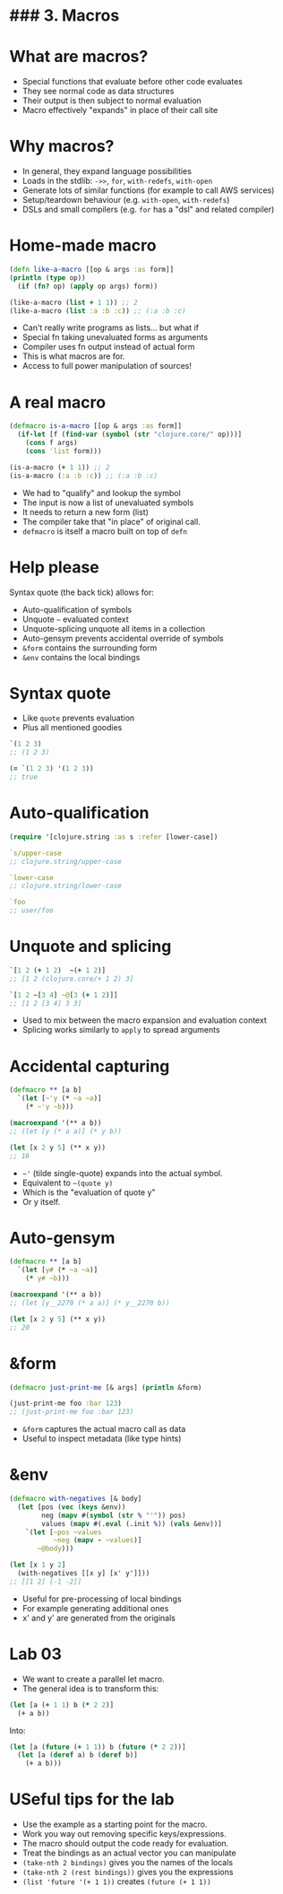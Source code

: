 # ### 3. Macros

# What are macros?

* Special functions that evaluate before other code evaluates
* They see normal code as data structures
* Their output is then subject to normal evaluation
* Macro effectively "expands" in place of their call site

# Why macros?

* In general, they expand language possibilities
* Loads in the stdlib: `->>`, `for`, `with-redefs`, `with-open`
* Generate lots of similar functions (for example to call AWS services)
* Setup/teardown behaviour (e.g. `with-open`, `with-redefs`)
* DSLs and small compilers (e.g. `for` has a "dsl" and related compiler)

# Home-made macro

```clojure
(defn like-a-macro [[op & args :as form]]
(println (type op))
  (if (fn? op) (apply op args) form))

(like-a-macro (list + 1 1)) ;; 2
(like-a-macro (list :a :b :c)) ;; (:a :b :c)
```

* Can't really write programs as lists... but what if
* Special fn taking unevaluated forms as arguments
* Compiler uses fn output instead of actual form
* This is what macros are for.
* Access to full power manipulation of sources!

# A real macro

```clojure
(defmacro is-a-macro [[op & args :as form]]
  (if-let [f (find-var (symbol (str "clojure.core/" op)))]
    (cons f args)
    (cons 'list form)))

(is-a-macro (+ 1 1)) ;; 2
(is-a-macro (:a :b :c)) ;; (:a :b :c)
```

* We had to "qualify" and lookup the symbol
* The input is now a list of unevaluated symbols
* It needs to return a new form (list)
* The compiler take that "in place" of original call.
* `defmacro` is itself a macro built on top of `defn`

# Help please

Syntax quote (the back tick) allows for:

* Auto-qualification of symbols
* Unquote `~` evaluated context
* Unquote-splicing unquote all items in a collection
* Auto-gensym prevents accidental override of symbols
* `&form` contains the surrounding form
* `&env` contains the local bindings

# Syntax quote

* Like `quote` prevents evaluation
* Plus all mentioned goodies

```clojure
`(1 2 3)
;; (1 2 3)

(= `(1 2 3) '(1 2 3))
;; true
```

# Auto-qualification

```clojure
(require '[clojure.string :as s :refer [lower-case])

`s/upper-case
;; clojure.string/upper-case

`lower-case
;; clojure.string/lower-case

`foo
;; user/foo
```

# Unquote and splicing

```clojure
`[1 2 (+ 1 2)  ~(+ 1 2)]
;; [1 2 (clojure.core/+ 1 2) 3]

`[1 2 ~[3 4] ~@[3 (+ 1 2)]]
;; [1 2 [3 4] 3 3]
```

* Used to mix between the macro expansion and evaluation context
* Splicing works similarly to `apply` to spread arguments

# Accidental capturing

```clojure
(defmacro ** [a b]
  `(let [~'y (* ~a ~a)]
    (* ~'y ~b)))

(macroexpand '(** a b))
;; (let [y (* a a)] (* y b))

(let [x 2 y 5] (** x y))
;; 16
```

* `~'` (tilde single-quote) expands into the actual symbol.
* Equivalent to `~(quote y)`
* Which is the "evaluation of quote y"
* Or y itself.

# Auto-gensym

```clojure
(defmacro ** [a b]
  `(let [y# (* ~a ~a)]
    (* y# ~b)))

(macroexpand '(** a b))
;; (let [y__2270 (* a a)] (* y__2270 b))

(let [x 2 y 5] (** x y))
;; 20
```

# &form

```clojure
(defmacro just-print-me [& args] (println &form)

(just-print-me foo :bar 123)
;; (just-print-me foo :bar 123)
```

* `&form` captures the actual macro call as data
* Useful to inspect metadata (like type hints)

# &env

```clojure
(defmacro with-negatives [& body]
  (let [pos (vec (keys &env))
        neg (mapv #(symbol (str % "'")) pos)
        values (mapv #(.eval (.init %)) (vals &env))]
    `(let [~pos ~values
           ~neg (mapv - ~values)]
       ~@body)))

(let [x 1 y 2]
  (with-negatives [[x y] [x' y']]))
;; [[1 2] [-1 -2]]
```

* Useful for pre-processing of local bindings
* For example generating additional ones
* x' and y' are generated from the originals

# Lab 03

* We want to create a parallel let macro.
* The general idea is to transform this:

```clojure
(let [a (+ 1 1) b (* 2 2)]
  (+ a b))
```
Into:

```clojure
(let [a (future (+ 1 1)) b (future (* 2 2))]
  (let [a (deref a) b (deref b)]
    (+ a b)))
```

# USeful tips for the lab

* Use the example as a starting point for the macro.
* Work you way out removing specific keys/expressions.
* The macro should output the code ready for evaluation.
* Treat the bindings as an actual vector you can manipulate
* `(take-nth 2 bindings)` gives you the names of the locals
* `(take-nth 2 (rest bindings))` gives you the expressions
* `(list 'future '(+ 1 1))` creates `(future (+ 1 1))`

